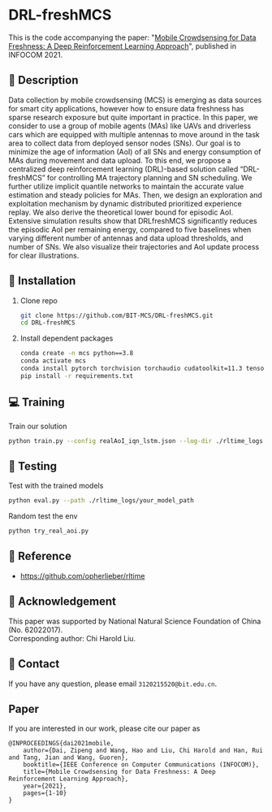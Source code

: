 # DRL-freshMCS
This is the code accompanying the paper: "[Mobile Crowdsensing for Data Freshness:
A Deep Reinforcement Learning Approach](https://ieeexplore.ieee.org/document/9488791)", published in INFOCOM 2021.

## :page_facing_up: Description
Data collection by mobile crowdsensing (MCS) is emerging as data sources for smart city applications, however how to ensure data freshness has sparse research exposure but quite important in practice. In this paper, we consider to use a group of mobile agents (MAs) like UAVs and driverless cars which are equipped with multiple antennas to move around in the task area to collect data from deployed sensor nodes (SNs). Our goal is to minimize the age of information (AoI) of all SNs and energy consumption of MAs during movement and data upload. To this end, we propose a centralized deep reinforcement learning (DRL)-based solution called “DRL-freshMCS” for controlling MA trajectory planning and SN scheduling. We further utilize implicit quantile networks to maintain the accurate value estimation and steady policies for MAs. Then, we design an exploration and exploitation mechanism by dynamic distributed prioritized experience replay. We also derive the theoretical lower bound for episodic AoI. Extensive simulation results show that DRLfreshMCS significantly reduces the episodic AoI per remaining energy, compared to five baselines when varying different number of antennas and data upload thresholds, and number of SNs. We also visualize their trajectories and AoI update process for clear illustrations.

## :wrench: Installation
1. Clone repo
    ```bash
    git clone https://github.com/BIT-MCS/DRL-freshMCS.git
    cd DRL-freshMCS
    ```
2. Install dependent packages
    ```sh
    conda create -n mcs python==3.8
    conda activate mcs
    conda install pytorch torchvision torchaudio cudatoolkit=11.3 tensorboard future
    pip install -r requirements.txt
    ```


## :computer: Training

Train our solution
```bash
python train.py --config realAoI_iqn_lstm.json --log-dir ./rltime_logs
```


## :checkered_flag: Testing

Test with the trained models 

```sh
python eval.py --path ./rltime_logs/your_model_path
```

Random test the env

```sh
python try_real_aoi.py
```

## :clap: Reference
- https://github.com/opherlieber/rltime


## :scroll: Acknowledgement

This paper was supported by National Natural Science
Foundation of China (No. 62022017).
<br>
Corresponding author: Chi Harold Liu.

## :e-mail: Contact

If you have any question, please email `3120215520@bit.edu.cn`.

## Paper
If you are interested in our work, please cite our paper as

```
@INPROCEEDINGS{dai2021mobile,
    author={Dai, Zipeng and Wang, Hao and Liu, Chi Harold and Han, Rui and Tang, Jian and Wang, Guoren},
    booktitle={IEEE Conference on Computer Communications (INFOCOM)},
    title={Mobile Crowdsensing for Data Freshness: A Deep Reinforcement Learning Approach},   
    year={2021},  
    pages={1-10}
}
```
